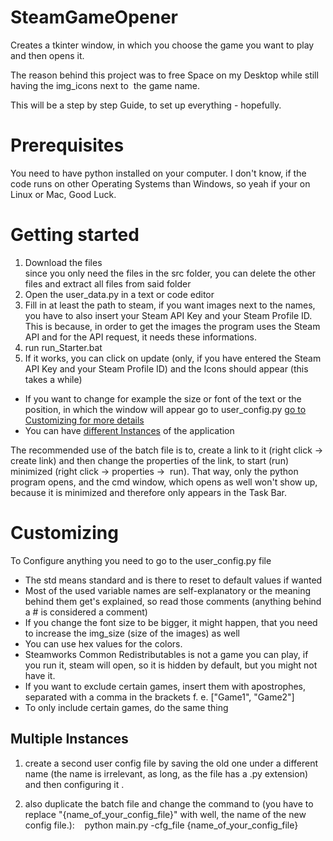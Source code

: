 # SteamGameOpener

Creates a tkinter window, in which you choose the game you want to play and then opens it.

The reason behind this project was to free Space on my Desktop while still having the img_icons next to  the game name.

This will be a step by step Guide, to set up everything - hopefully.

# Prerequisites
You need to have python installed on your computer.
I don't know, if the code runs on other Operating Systems than Windows, so yeah if your on Linux or Mac, Good Luck.


# Getting started
1. Download the files<br> since you only need the files in the src folder, you can delete the other files and extract all files from said folder
2. Open the user_data.py in a text or code editor
3. Fill in at least the path to steam, if you want images next to the names, you have to also insert your Steam API Key and your Steam Profile ID. This is because, in order to get the images the program uses the Steam API and for the API request, it needs these informations.
4. run run_Starter.bat
5. If it works, you can click on update (only, if you have entered the Steam API Key and your Steam Profile ID) and the Icons should appear (this takes a while)

- If you want to change for example the size or font of the text or the position, in which the window will appear go to user_config.py [go to Customizing for more details](#Customizing)
- You can have [different Instances](#Multiple%20Instances) of the application
  

The recommended use of the batch file is to, create a link to it (right click → create link) and then change the properties of the link, to start (run) minimized (right click → properties →  run). That way, only the python program opens, and the cmd window, which opens as well won't show up, because it is minimized and therefore only appears in the Task Bar.

# Customizing
To Configure anything you need to go to the user_config.py file

- The std means standard and is there to reset to default values if wanted
- Most of the used variable names are self-explanatory or the meaning behind them get's explained, so read those comments (anything behind a # is considered a comment)
- If you change the font size to be bigger, it might happen, that you need to increase the img_size (size of the images) as well
- You can use hex values for the colors.
- Steamworks Common Redistributables is not a game you can play, if you run it, steam will open, so it is hidden by default, but you might not have it.
- If you want to exclude certain games, insert them with apostrophes, separated with a comma in the brackets f. e. \["Game1", "Game2"]
- To only include certain games, do the same thing



## Multiple Instances

1. create a second user config file by saving the old one under a different name (the name is irrelevant, as long, as the file has a .py extension) and then configuring it .

2. also duplicate the batch file and change the command to (you have to replace "{name_of_your_config_file}" with well, the name of the new config file.):
   python main.py -cfg_file {name_of_your_config_file}